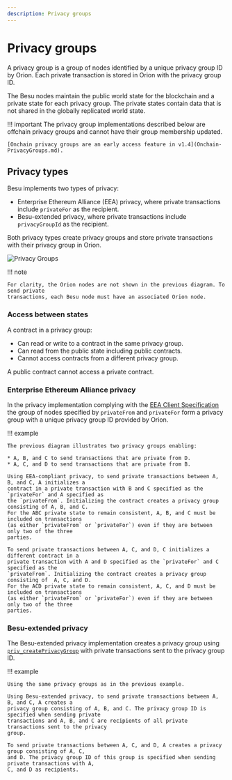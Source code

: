 ```yaml
---
description: Privacy groups
---
```


# Privacy groups

A privacy group is a group of nodes identified by a unique privacy group ID by Orion. Each private
transaction is stored in Orion with the privacy group ID.

The Besu nodes maintain the public world state for the blockchain and a private state for each
privacy group. The private states contain data that is not shared in the globally replicated world
state.

!!! important
    The privacy group implementations described below are offchain privacy groups and cannot have their
    group membership updated.

    [Onchain privacy groups are an early access feature in v1.4](Onchain-PrivacyGroups.md).

## Privacy types

Besu implements two types of privacy:

* Enterprise Ethereum Alliance (EEA) privacy, where private transactions include `privateFor` as
the recipient.
* Besu-extended privacy, where private transactions include `privacyGroupId` as the recipient.

Both privacy types create privacy groups and store private transactions with their privacy group in
Orion.

![Privacy Groups](../../images/PrivacyGroups.png)

!!! note

    For clarity, the Orion nodes are not shown in the previous diagram. To send private
    transactions, each Besu node must have an associated Orion node.

### Access between states

A contract in a privacy group:

* Can read or write to a contract in the same privacy group.
* Can read from the public state including public contracts.
* Cannot access contracts from a different privacy group.

A public contract cannot access a private contract.

### Enterprise Ethereum Alliance privacy

In the privacy implementation complying with the
[EEA Client Specification](https://entethalliance.org/technical-documents/) the group of nodes
specified by `privateFrom` and `privateFor` form a privacy group with a unique privacy group ID
provided by Orion.

!!! example

    The previous diagram illustrates two privacy groups enabling:

    * A, B, and C to send transactions that are private from D.
    * A, C, and D to send transactions that are private from B.

    Using EEA-compliant privacy, to send private transactions between A, B, and C, A initializes a
    contract in a private transaction with B and C specified as the `privateFor` and A specified as
    the `privateFrom`. Initializing the contract creates a privacy group consisting of A, B, and C.
    For the ABC private state to remain consistent, A, B, and C must be included on transactions
    (as either `privateFrom` or `privateFor`) even if they are between only two of the three
    parties.

    To send private transactions between A, C, and D, C initializes a different contract in a
    private transaction with A and D specified as the `privateFor` and C specified as the
    `privateFrom`. Initializing the contract creates a privacy group consisting of  A, C, and D.
    For the ACD private state to remain consistent, A, C, and D must be included on transactions
    (as either `privateFrom` or `privateFor`) even if they are between only two of the three
    parties.


### Besu-extended privacy

The Besu-extended privacy implementation creates a privacy group using
[`priv_createPrivacyGroup`](../../Reference/API-Methods.md#priv_createprivacygroup) with private
transactions sent to the privacy group ID.

!!! example

    Using the same privacy groups as in the previous example.

    Using Besu-extended privacy, to send private transactions between A, B, and C, A creates a
    privacy group consisting of A, B, and C. The privacy group ID is specified when sending private
    transactions and A, B, and C are recipients of all private transactions sent to the privacy
    group.

    To send private transactions between A, C, and D, A creates a privacy group consisting of A, C,
    and D. The privacy group ID of this group is specified when sending private transactions with A,
    C, and D as recipients.